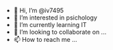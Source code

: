 - 👋 Hi, I’m @iv7495
- 👀 I’m interested in psichology
- 🌱 I’m currently learning IT
- 💞️ I’m looking to collaborate on ...
- 📫 How to reach me ...

<!---
iv7495/iv7495 is a ✨ special ✨ repository because its `README.md` (this file) appears on your GitHub profile.
You can click the Preview link to take a look at your changes.
--->
